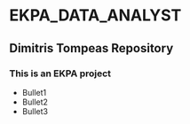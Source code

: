 # EKPA_DATA_ANALYST
## Dimitris Tompeas Repository
### This is an EKPA project
- Bullet1
- Bullet2
- Bullet3
